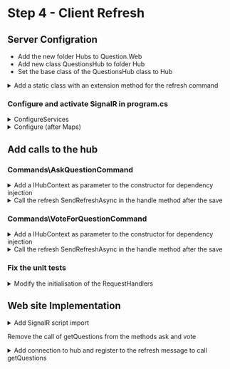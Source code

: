 # Step 4 - Client Refresh

## Server Configration

* Add the new folder Hubs to Question.Web
* Add new class QuestionsHub to folder Hub
* Set the base class of the QuestionsHub class to Hub

<details><summary>Add a static class with an extension method for the refresh command</summary>

~~~c#
public static class QuestionsHubExtensions
{
    public static async Task SendRefreshAsync(this IHubContext<QuestionsHub>? hub)
    {
        if (hub != null)
            await hub.Clients.All.SendAsync("refresh");
    }
}
~~~
</details>

### Configure and activate SignalR in program.cs

<details><summary>ConfigureServices</summary>

~~~c#
// Configuration for SignalR
builder.Services.AddSignalR();
~~~
</details>

<details><summary>Configure (after Maps)</summary>

~~~c#
// Activate SignalR Hub
app.MapHub<QuestionsHub>("/hub");
~~~
</details>

## Add calls to the hub

### Commands\AskQuestionCommand

<details><summary>Add a IHubContext<QuestionsHub> as parameter to the constructor for dependency injection</summary>

~~~c#
private readonly IHubContext<QuestionsHub>? _hub;
public AskQuestionCommand(QuestionsContext context, IHubContext<QuestionsHub>? hub)
{
    _context = context;
    _hub = hub;
}
~~~
</details>

<details><summary>Call the refresh SendRefreshAsync in the handle method after the save</summary>

~~~c#
_hub.SendRefreshAsync();
~~~
</details>

### Commands\VoteForQuestionCommand

<details><summary>Add a IHubContext<QuestionsHub> as parameter to the constructor for dependency injection</summary>

~~~c#
private readonly IHubContext<QuestionsHub>? _hub;
public VoteForQuestionCommand(QuestionsContext context, IHubContext<QuestionsHub>? hub)
{
    _context = context;
    _hub = hub;
}
~~~
</details>

<details><summary>Call the refresh SendRefreshAsync in the handle method after the save</summary>

~~~c#
await _hub.SendRefreshAsync();
~~~
</details>


### Fix the unit tests

<details><summary>Modify the initialisation of the RequestHandlers</summary>

~~~c#
private GetQuestionsQuery GetQuestionsQueryHandler => new(_context);
private AskQuestionCommand AskQuestionCommandHandler => new(_context, null);
private VoteForQuestionCommand VoteForQuestionCommandHandler => new(_context, null);
~~~
</details>

## Web site Implementation

<details><summary>Add SignalR script import</summary>

~~~html
<script src="https://cdn.jsdelivr.net/npm/@microsoft/signalr@7.0.3/dist/browser/signalr.min.js" integrity="sha256-zvQeaEXmmM78llGmEtKvwp5dG1kF3iJ3GhdjrO4b+fg=" crossorigin="anonymous"></script>

<title>Ask your questions</title>
~~~
</details>

Remove the call of getQuestions from the methods ask and vote

<details><summary>Add connection to hub and register to the refresh message to call getQuestions</summary>

~~~js
// app.mount("#questionView");
const vm = app.mount("#questionView");

const connection = new signalR.HubConnectionBuilder()
    .withUrl("hub")
    .build();
connection.start().catch(err => console.error(err.toString()));
connection.on("Refresh", () => { console.log("Refresh"); vm.getQuestions(); });
~~~
</details>